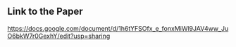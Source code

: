 ## Link to the Paper
https://docs.google.com/document/d/1h6tYFSOfx_e_fonxMiWl9JAV4ww_JuO6bkW7r0GexhY/edit?usp=sharing


